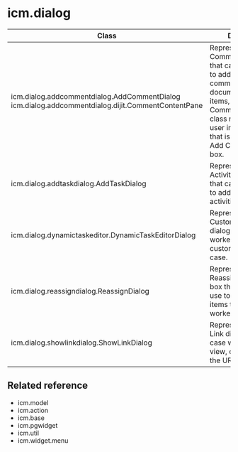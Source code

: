 # icm.dialog

| Class                                                                                             | Description                                                                                                                                                                                                                                       |
|---------------------------------------------------------------------------------------------------|---------------------------------------------------------------------------------------------------------------------------------------------------------------------------------------------------------------------------------------------------|
| icm.dialog.addcommentdialog.AddCommentDialog icm.dialog.addcommentdialog.dijit.CommentContentPane | Represents the Add Comment dialog box that case workers use to add and view comments for cases, documents, work items, or activities.The CommentContentPane class represents the user interface panel that is used by the Add Comment dialog box. |
| icm.dialog.addtaskdialog.AddTaskDialog                                                            | Represents the Add Activity dialog box that case workers use to add discretionary activities to a case.                                                                                                                                           |
| icm.dialog.dynamictaskeditor.DynamicTaskEditorDialog                                              | Represents the Custom Activity Editor dialog box that case workers use to add custom activities to a case.                                                                                                                                        |
| icm.dialog.reassigndialog.ReassignDialog                                                          | Represents the Reassign Items dialog box that case workers use to reassign work items to other case workers.                                                                                                                                      |
| icm.dialog.showlinkdialog.ShowLinkDialog                                                          | Represents the Show Link dialog box that case worker use to view, copy, or email the URLs to cases.                                                                                                                                               |

## Related reference

- icm.model
- icm.action
- icm.base
- icm.pgwidget
- icm.util
- icm.widget.menu